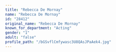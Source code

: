 ```yaml
---
title: "Rebecca De Mornay"
name: "Rebecca De Mornay"
id: "28412"
original_name: "Rebecca De Mornay"
known_for_department: "Acting"
gender: "1"
adult: "false"
profile_path: "/bGSvflCmfywasc3U8QAsJPaAek4.jpg"
---
```

